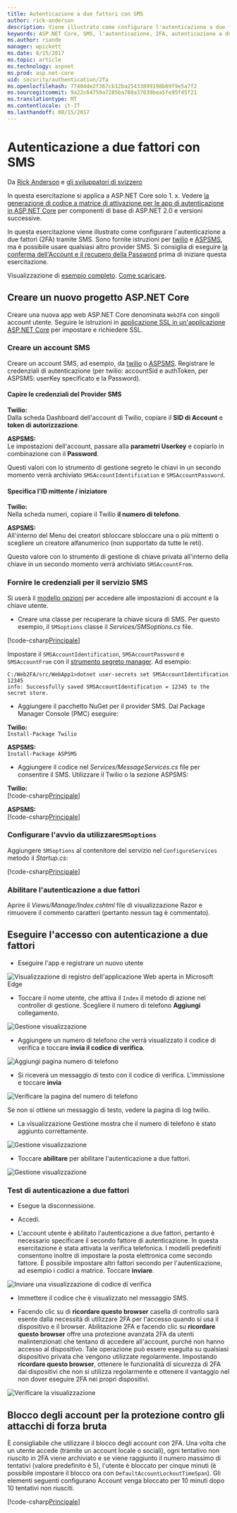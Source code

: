 ```yaml
---
title: Autenticazione a due fattori con SMS
author: rick-anderson
description: Viene illustrato come configurare l'autenticazione a due fattori (2FA) con ASP.NET Core
keywords: ASP.NET Core, SMS, l'autenticazione, 2FA, autenticazione a due fattori, autenticazione a due fattori
ms.author: riande
manager: wpickett
ms.date: 8/15/2017
ms.topic: article
ms.technology: aspnet
ms.prod: asp.net-core
uid: security/authentication/2fa
ms.openlocfilehash: 77404de2f367cb12ba25433899198b69f9e5a7f2
ms.sourcegitcommit: 9a22c64759a7285ba788a37039bea5fe95f45f21
ms.translationtype: MT
ms.contentlocale: it-IT
ms.lasthandoff: 08/15/2017
---
```

# <a name="two-factor-authentication-with-sms"></a>Autenticazione a due fattori con SMS

Da [Rick Anderson](https://twitter.com/RickAndMSFT) e [gli sviluppatori di svizzero](https://github.com/Swiss-Devs)

In questa esercitazione si applica a ASP.NET Core solo 1. x. Vedere [la generazione di codice a matrice di attivazione per le app di autenticazione in ASP.NET Core](xref:security/authentication/identity-enable-qrcodes) per componenti di base di ASP.NET 2.0 e versioni successive.

In questa esercitazione viene illustrato come configurare l'autenticazione a due fattori (2FA) tramite SMS. Sono fornite istruzioni per [twilio](https://www.twilio.com/) e [ASPSMS](https://www.aspsms.com/asp.net/identity/core/testcredits/), ma è possibile usare qualsiasi altro provider SMS. Si consiglia di eseguire [la conferma dell'Account e il recupero della Password](accconfirm.md) prima di iniziare questa esercitazione.

Visualizzazione di [esempio completo](https://github.com/aspnet/Docs/tree/master/aspnetcore/security/authentication/2fa/sample/Web2FA). [Come scaricare](xref:tutorials/index#how-to-download-a-sample).

## <a name="create-a-new-aspnet-core-project"></a>Creare un nuovo progetto ASP.NET Core

Creare una nuova app web ASP.NET Core denominata `Web2FA` con singoli account utente. Seguire le istruzioni in [applicazione SSL in un'applicazione ASP.NET Core](xref:security/enforcing-ssl) per impostare e richiedere SSL.

### <a name="create-an-sms-account"></a>Creare un account SMS

Creare un account SMS, ad esempio, da [twilio](https://www.twilio.com/) o [ASPSMS](https://www.aspsms.com/asp.net/identity/core/testcredits/). Registrare le credenziali di autenticazione (per twilio: accountSid e authToken, per ASPSMS: userKey specificato e la Password).

#### <a name="figuring-out-sms-provider-credentials"></a>Capire le credenziali del Provider SMS

**Twilio:**  
Dalla scheda Dashboard dell'account di Twilio, copiare il **SID di Account** e **token di autorizzazione**.

**ASPSMS:**  
Le impostazioni dell'account, passare alla **parametri Userkey** e copiarlo in combinazione con il **Password**.

Questi valori con lo strumento di gestione segreto le chiavi in un secondo momento verrà archiviato `SMSAccountIdentification` e `SMSAccountPassword`.

#### <a name="specifying-senderid--originator"></a>Specifica l'ID mittente / iniziatore

**Twilio:**  
Nella scheda numeri, copiare il Twilio **il numero di telefono**. 

**ASPSMS:**  
All'interno del Menu dei creatori sbloccare sbloccare una o più mittenti o scegliere un creatore alfanumerico (non supportato da tutte le reti). 

Questo valore con lo strumento di gestione di chiave privata all'interno della chiave in un secondo momento verrà archiviato `SMSAccountFrom`.


### <a name="provide-credentials-for-the-sms-service"></a>Fornire le credenziali per il servizio SMS

Si userà il [modello opzioni](xref:fundamentals/configuration#options-config-objects) per accedere alle impostazioni di account e la chiave utente. 

   * Creare una classe per recuperare la chiave sicura di SMS. Per questo esempio, il `SMSoptions` classe il *Services/SMSoptions.cs* file.

[!code-csharp[Principale](2fa/sample/Web2FA/Services/SMSoptions.cs)]

Impostare il `SMSAccountIdentification`, `SMSAccountPassword` e `SMSAccountFrom` con il [strumento segreto manager](xref:security/app-secrets). Ad esempio:

```none
C:/Web2FA/src/WebApp1>dotnet user-secrets set SMSAccountIdentification 12345
info: Successfully saved SMSAccountIdentification = 12345 to the secret store.
```
* Aggiungere il pacchetto NuGet per il provider SMS. Dal Package Manager Console (PMC) eseguire:

**Twilio:**  
`Install-Package Twilio`

**ASPSMS:**  
`Install-Package ASPSMS`


* Aggiungere il codice nel *Services/MessageServices.cs* file per consentire il SMS. Utilizzare il Twilio o la sezione ASPSMS:


**Twilio:**  
[!code-csharp[Principale](2fa/sample/Web2FA/Services/MessageServices_twilio.cs)]

**ASPSMS:**  
[!code-csharp[Principale](2fa/sample/Web2FA/Services/MessageServices_ASPSMS.cs)]

### <a name="configure-startup-to-use-smsoptions"></a>Configurare l'avvio da utilizzare`SMSoptions`

Aggiungere `SMSoptions` al contenitore del servizio nel `ConfigureServices` metodo il *Startup.cs*:

[!code-csharp[Principale](2fa/sample/Web2FA/Startup.cs?name=snippet1&highlight=4)]

### <a name="enable-two-factor-authentication"></a>Abilitare l'autenticazione a due fattori

Aprire il *Views/Manage/Index.cshtml* file di visualizzazione Razor e rimuovere il commento caratteri (pertanto nessun tag è commentato).

## <a name="log-in-with-two-factor-authentication"></a>Eseguire l'accesso con autenticazione a due fattori

* Eseguire l'app e registrare un nuovo utente

![Visualizzazione di registro dell'applicazione Web aperta in Microsoft Edge](2fa/_static/login2fa1.png)

* Toccare il nome utente, che attiva il `Index` il metodo di azione nel controller di gestione. Scegliere il numero di telefono **Aggiungi** collegamento.

![Gestione visualizzazione](2fa/_static/login2fa2.png)

* Aggiungere un numero di telefono che verrà visualizzato il codice di verifica e toccare **invia il codice di verifica**.

![Aggiungi pagina numero di telefono](2fa/_static/login2fa3.png)

* Si riceverà un messaggio di testo con il codice di verifica. L'immissione e toccare **invia**

![Verificare la pagina del numero di telefono](2fa/_static/login2fa4.png)

Se non si ottiene un messaggio di testo, vedere la pagina di log twilio.

* La visualizzazione Gestione mostra che il numero di telefono è stato aggiunto correttamente.

![Gestione visualizzazione](2fa/_static/login2fa5.png)

* Toccare **abilitare** per abilitare l'autenticazione a due fattori.

![Gestione visualizzazione](2fa/_static/login2fa6.png)

### <a name="test-two-factor-authentication"></a>Test di autenticazione a due fattori

* Esegue la disconnessione.

* Accedi.

* L'account utente è abilitato l'autenticazione a due fattori, pertanto è necessario specificare il secondo fattore di autenticazione. In questa esercitazione è stata attivata la verifica telefonica. I modelli predefiniti consentono inoltre di impostare la posta elettronica come secondo fattore. È possibile impostare altri fattori secondo per l'autenticazione, ad esempio i codici a matrice. Toccare **inviare**.

![Inviare una visualizzazione di codice di verifica](2fa/_static/login2fa7.png)

* Immettere il codice che è visualizzato nel messaggio SMS.

* Facendo clic su di **ricordare questo browser** casella di controllo sarà esente dalla necessità di utilizzare 2FA per l'accesso quando si usa il dispositivo e il browser. Abilitazione 2FA e facendo clic su **ricordare questo browser** offre una protezione avanzata 2FA da utenti malintenzionati che tentano di accedere all'account, purché non hanno accesso al dispositivo. Tale operazione può essere eseguita su qualsiasi dispositivo privata che vengono utilizzate regolarmente. Impostando **ricordare questo browser**, ottenere le funzionalità di sicurezza di 2FA dai dispositivi che non si utilizza regolarmente e ottenere il vantaggio nel non dover eseguire 2FA nei propri dispositivi.

![Verificare la visualizzazione](2fa/_static/login2fa8.png)

## <a name="account-lockout-for-protecting-against-brute-force-attacks"></a>Blocco degli account per la protezione contro gli attacchi di forza bruta

È consigliabile che utilizzare il blocco degli account con 2FA. Una volta che un utente accede (tramite un account locale o sociali), ogni tentativo non riuscito in 2FA viene archiviato e se viene raggiunto il numero massimo di tentativi (valore predefinito è 5), l'utente è bloccato per cinque minuti (è possibile impostare il blocco ora con `DefaultAccountLockoutTimeSpan`). Gli elementi seguenti configurano Account venga bloccato per 10 minuti dopo 10 tentativi non riusciti.

[!code-csharp[Principale](2fa/sample/Web2FA/Startup.cs?name=snippet2&highlight=13-17)] 

